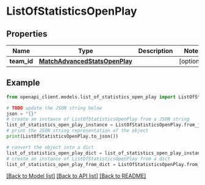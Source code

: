 # ListOfStatisticsOpenPlay


## Properties

Name | Type | Description | Notes
------------ | ------------- | ------------- | -------------
**team_id** | [**MatchAdvancedStatsOpenPlay**](MatchAdvancedStatsOpenPlay.md) |  | [optional] 

## Example

```python
from openapi_client.models.list_of_statistics_open_play import ListOfStatisticsOpenPlay

# TODO update the JSON string below
json = "{}"
# create an instance of ListOfStatisticsOpenPlay from a JSON string
list_of_statistics_open_play_instance = ListOfStatisticsOpenPlay.from_json(json)
# print the JSON string representation of the object
print(ListOfStatisticsOpenPlay.to_json())

# convert the object into a dict
list_of_statistics_open_play_dict = list_of_statistics_open_play_instance.to_dict()
# create an instance of ListOfStatisticsOpenPlay from a dict
list_of_statistics_open_play_from_dict = ListOfStatisticsOpenPlay.from_dict(list_of_statistics_open_play_dict)
```
[[Back to Model list]](../README.md#documentation-for-models) [[Back to API list]](../README.md#documentation-for-api-endpoints) [[Back to README]](../README.md)


